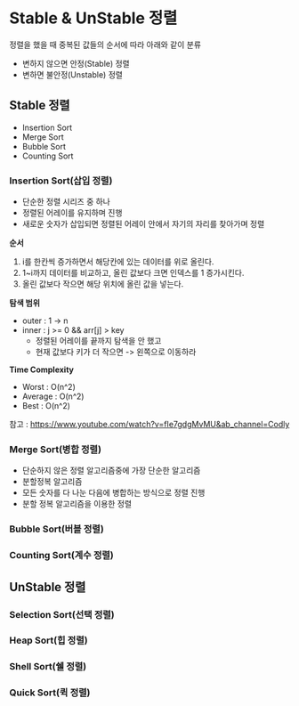 # Stable & UnStable 정렬      
  
정렬을 했을 때 중복된 값들의 순서에 따라 아래와 같이 분류        
  
* 변하지 않으면 안정(Stable) 정렬      
* 변하면 불안정(Unstable) 정렬

## Stable 정렬   
  
* Insertion Sort   
* Merge Sort  
* Bubble Sort  
* Counting Sort   
         
### Insertion Sort(삽입 정렬)          
   
* 단순한 정렬 시리즈 중 하나          
* 정렬된 어레이를 유지하며 진행       
* 새로운 숫자가 삽입되면 정렬된 어레이 안에서 자기의 자리를 찾아가며 정렬       

**순서**   
1. i를 한칸씩 증가하면서 해당칸에 있는 데이터를 위로 올린다.   
2. 1~i까지 데이터를 비교하고, 올린 값보다 크면 인덱스를 1 증가시킨다.   
3. 올린 값보다 작으면 해당 위치에 올린 값을 넣는다.   

**탐색 범위**     
* outer : 1 -> n
* inner : j >= 0 && arr[j] > key
    * 정렬된 어레이를 끝까지 탐색을 안 했고    
    * 현재 값보다 키가 더 작으면 -> 왼쪽으로 이동하라    
  
**Time Complexity**     
* Worst : O(n^2)   
* Average : O(n^2)
* Best : O(n^2)  

참고 : https://www.youtube.com/watch?v=fIe7gdgMvMU&ab_channel=Codly   
  
### Merge Sort(병합 정렬)     
  
* 단순하지 않은 정렬 알고리즘중에 가장 단순한 알고리즘      
* 분할정복 알고리즘   
* 모든 숫자를 다 나눈 다음에 병합하는 방식으로 정렬 진행    
* 분할 정복 알고리즘을 이용한 정렬 


### Bubble Sort(버블 정렬)     
### Counting Sort(계수 정렬)      


## UnStable 정렬   
### Selection Sort(선택 정렬)     
### Heap Sort(힙 정렬)     
### Shell Sort(쉘 정렬)     
### Quick Sort(퀵 정렬)     

